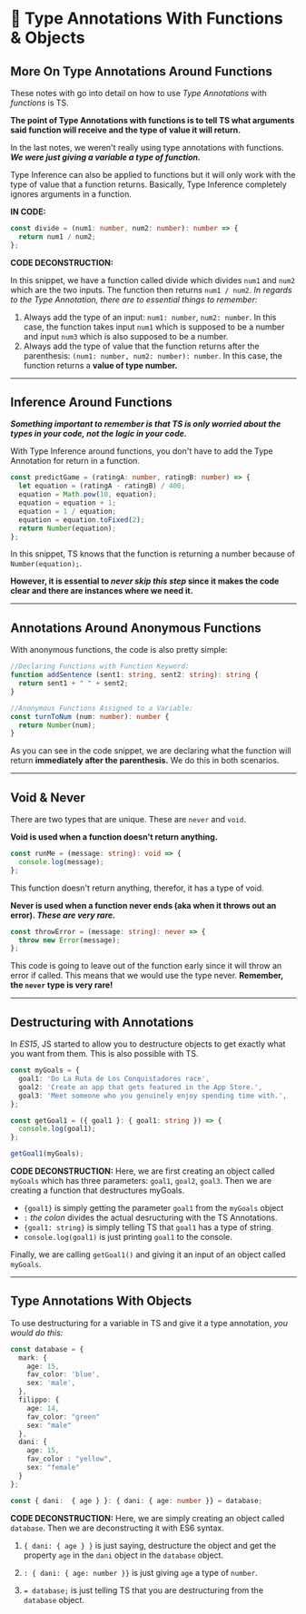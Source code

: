 # 📸 Type Annotations With Functions & Objects

## More On Type Annotations Around Functions

These notes with go into detail on how to use _Type Annotations_ with _functions_ is TS.

**The point of Type Annotations with functions is to tell TS what arguments said function will receive and the type of value it will return.**

In the last notes, we weren't really using type annotations with functions. **_We were just giving a variable a type of function._**

Type Inference can also be applied to functions but it will only work with the type of value that a function returns. Basically, Type Inference completely ignores arguments in a function.

**IN CODE:**

```ts
const divide = (num1: number, num2: number): number => {
  return num1 / num2;
};
```

**CODE DECONSTRUCTION:**

In this snippet, we have a function called divide which divides `num1` and `num2` which are the two inputs. The function then returns `num1 / num2`. _In regards to the Type Annotation, there are to essential things to remember:_

1. Always add the type of an input: `num1: number`, `num2: number`. In this case, the function takes input `num1` which is supposed to be a number and input `num3` which is also supposed to be a number.
2. Always add the type of value that the function returns after the parenthesis: `(num1: number, num2: number): number`. In this case, the function returns a **value of type number.**

---

## Inference Around Functions

_**Something important to remember is that TS is only worried about the types in your code, not the logic in your code.**_

With Type Inference around functions, you don't have to add the Type Annotation for return in a function.

```ts
const predictGame = (ratingA: number, ratingB: number) => {
  let equation = (ratingA - ratingB) / 400;
  equation = Math.pow(10, equation);
  equation = equation + 1;
  equation = 1 / equation;
  equation = equation.toFixed(2);
  return Number(equation);
};
```

In this snippet, TS knows that the function is returning a number because of `Number(equation);`.

**However, it is essential to _never skip this step_ since it makes the code clear and there are instances where we need it.**

---

## Annotations Around Anonymous Functions

With anonymous functions, the code is also pretty simple:

```ts
//Declaring Functions with Function Keyword:
function addSentence (sent1: string, sent2: string): string {
  return sent1 + " " + sent2;
}

//Anonymous Functions Assigned to a Variable:
const turnToNum (num: number): number {
  return Number(num);
}
```

As you can see in the code snippet, we are declaring what the function will return **immediately after the parenthesis.** We do this in both scenarios.

---

## Void & Never

There are two types that are unique. These are `never` and `void`.

**Void is used when a function doesn't return anything.**

```ts
const runMe = (message: string): void => {
  console.log(message);
};
```

This function doesn't return anything, therefor, it has a type of void.

**Never is used when a function never ends (aka when it throws out an error). _These are very rare._**

```ts
const throwError = (message: string): never => {
  throw new Error(message);
};
```

This code is going to leave out of the function early since it will throw an error if called. This means that we would use the type never. **Remember, the `never` type is very rare!**

---

## Destructuring with Annotations

In _ES15_, JS started to allow you to destructure objects to get exactly what you want from them. This is also possible with TS.

```ts
const myGoals = {
  goal1: 'Do La Ruta de Los Conquistadores race',
  goal2: 'Create an app that gets featured in the App Store.',
  goal3: 'Meet someone who you genuinely enjoy spending time with.',
};

const getGoal1 = ({ goal1 }: { goal1: string }) => {
  console.log(goal1);
};

getGoal1(myGoals);
```

**CODE DECONSTRUCTION:** Here, we are first creating an object called `myGoals` which has three parameters: `goal1`, `goal2`, `goal3`. Then we are creating a function that destructures myGoals.

- `{goal1}` is simply getting the parameter `goal1` from the `myGoals` object
- `:` _the colon_ divides the actual desructuring with the TS Annotations.
- `{goal1: string}` is simply telling TS that `goal1` has a type of string.
- `console.log(goal1)` is just printing `goal1` to the console.

Finally, we are calling `getGoal1()` and giving it an input of an object called `myGoals`.

---

## Type Annotations With Objects

To use destructuring for a variable in TS and give it a type annotation, _you would do this:_

```ts
const database = {
  mark: {
    age: 15,
    fav_color: 'blue',
    sex: 'male',
  },
  filippo: {
    age: 14,
    fav_color: "green"
    sex: "male"
  },
  dani: {
    age: 15,
    fav_color : "yellow",
    sex: "female"
  }
};

const { dani:  { age } }: { dani: { age: number }} = database;
```

**CODE DECONSTRUCTION:** Here, we are simply creating an object called `database`. Then we are deconstructing it with ES6 syntax.

1.  `{ dani: { age } }` is just saying, destructure the object and get the property `age` in the `dani` object in the `database` object.

2.  `: { dani: { age: number }}` is just giving `age` a type of `number`.

3.  `= database;` is just telling TS that you are destructuring from the `database` object.
